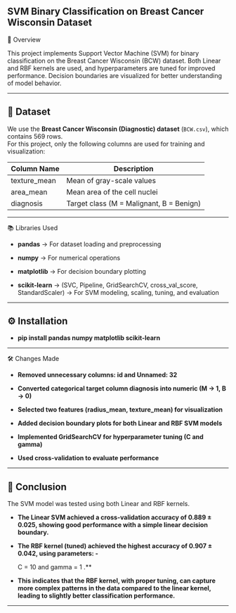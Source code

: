 ## SVM Binary Classification on Breast Cancer Wisconsin Dataset

📌 Overview

This project implements Support Vector Machine (SVM) for binary classification on the Breast Cancer Wisconsin (BCW) dataset. Both Linear and RBF kernels are used, and hyperparameters are tuned for improved performance. Decision boundaries are visualized for better understanding of model behavior.

--------

## 📂 Dataset  
We use the **Breast Cancer Wisconsin (Diagnostic) dataset** (`BCW.csv`), which contains 569 rows.  
For this project, only the following columns are used for training and visualization:

| Column Name      | Description |
|------------------|-------------|
| texture_mean     | Mean of gray-scale values |
| area_mean        | Mean area of the cell nuclei |
| diagnosis        | Target class (M = Malignant, B = Benign) |

---

📚 Libraries Used

- **pandas** → For dataset loading and preprocessing

- **numpy** → For numerical operations

- **matplotlib** → For decision boundary plotting

- **scikit-learn** → (SVC, Pipeline, GridSearchCV, cross_val_score, StandardScaler) → For SVM modeling, scaling, tuning, and evaluation

------------------

## ⚙️ Installation

- **pip install pandas numpy matplotlib scikit-learn**
  
-----------------

🛠 Changes Made

- **Removed unnecessary columns: id and Unnamed: 32**

- **Converted categorical target column diagnosis into numeric (M → 1, B → 0)**

- **Selected two features (radius_mean, texture_mean) for visualization**

- **Added decision boundary plots for both Linear and RBF SVM models**

- **Implemented GridSearchCV for hyperparameter tuning (C and gamma)**

- **Used cross-validation to evaluate performance**

----------------

## 📌 Conclusion  

The SVM model was tested using both Linear and RBF kernels.  

- **The **Linear SVM** achieved a cross-validation accuracy of **0.889 ± 0.025**, showing good performance with a simple linear decision boundary.**  
- **The **RBF kernel (tuned)** achieved the highest accuracy of **0.907 ± 0.042**, using parameters: -**

  C = 10  and  gamma = 1 .**  
- **This indicates that the RBF kernel, with proper tuning, can capture more complex patterns in the data compared to the linear kernel, leading to slightly better classification performance.**  

------------------
